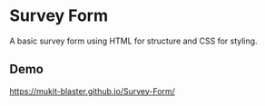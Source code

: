 # Survey Form

A basic survey form using HTML for structure and CSS for styling.


## Demo

 https://mukit-blaster.github.io/Survey-Form/

